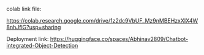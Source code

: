 colab link file:

https://colab.research.google.com/drive/1z2dc9VbUF_Mz9nMBEHzxXIX4W8nhJflG?usp=sharing

Deployment link:
https://huggingface.co/spaces/Abhinav2809/Chatbot-integrated-Object-Detection
